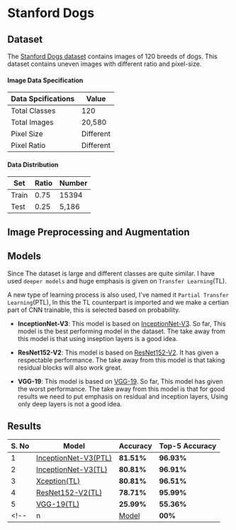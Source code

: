 # Stanford Dogs

## Dataset

The [Stanford Dogs dataset](https://www.kaggle.com/datasets/jessicali9530/stanford-dogs-dataset) contains images of 120 breeds of dogs. This dataset contains uneven images with different ratio and pixel-size.

#### Image Data Specification
| Data Spcifications | Value |
|---|---|
| Total Classes | 120 |
| Total Images | 20,580 |
| Pixel Size | Different |
| Pixel Ratio | Different |

#### Data Distribution
| Set | Ratio | Number |
|---|---|---|
| Train | 0.75 | 15394 |
| Test | 0.25 | 5,186 |


## Image Preprocessing and Augmentation

## Models
Since The dataset is large and different classes are quite similar. I have used `deeper models` and huge emphasis is given on `Transfer Learning`(TL).

A new type of learning process is also used, I've named it `Partial Transfer Learning`(PTL), In this the TL counterpart is imported and we make a certian part of CNN trainable, this is selected based on probability.

* **InceptionNet-V3**: This model is based on [InceptionNet-V3](https://keras.io/api/applications/inceptionv3/). So far, This model is the best performing model in the dataset. The take away from this model is that using inseption layers is a good idea.

* **ResNet152-V2**: This model is based on [ResNet152-V2](https://keras.io/api/applications/resnet/#resnet152v2-function). It has given a respectable performance. The take away from this model is that taking residual blocks will also work great.

* **VGG-19**: This model is based on [VGG-19](https://keras.io/api/applications/vgg/#vgg19-function). So far, This model has given the worst performance. The take away from this model is that for good results we need to put emphasis on residual and inception layers, Using only deep layers is not a good idea.



## Results
| S. No | Model | Accuracy | Top-5 Accuracy |
|---|---|---|---|
| 1 | [InceptionNet-V3(PTL)](/Stanford%20Dogs/PTL-Inception-net-V3.ipynb) | **81.51%** | **96.93%** | 0 secs |
| 2 | [InceptionNet-V3(TL)](/Stanford%20Dogs/TL-Inception-net-V3.ipynb) | **80.81%** | **96.91%** | 0 secs |
| 3 | [Xception(TL)](/Stanford%20Dogs/TL-Xception.ipynb) | **80.81%** | **96.51%** | 0 secs |
| 4 | [ResNet152-V2(TL)](/Stanford%20Dogs/TL-ResNet.ipynb) | **78.71%** | **95.99%** | 0 secs |
| 5 | [VGG-19(TL)](/Stanford%20Dogs/TL-VGG.ipynb) | **25.99%** | **55.36%** | 0 secs |
<!-- | n | [Model](/Stanford%20Dogs/#) | **00%** | **00%** | 0 secs | -->
